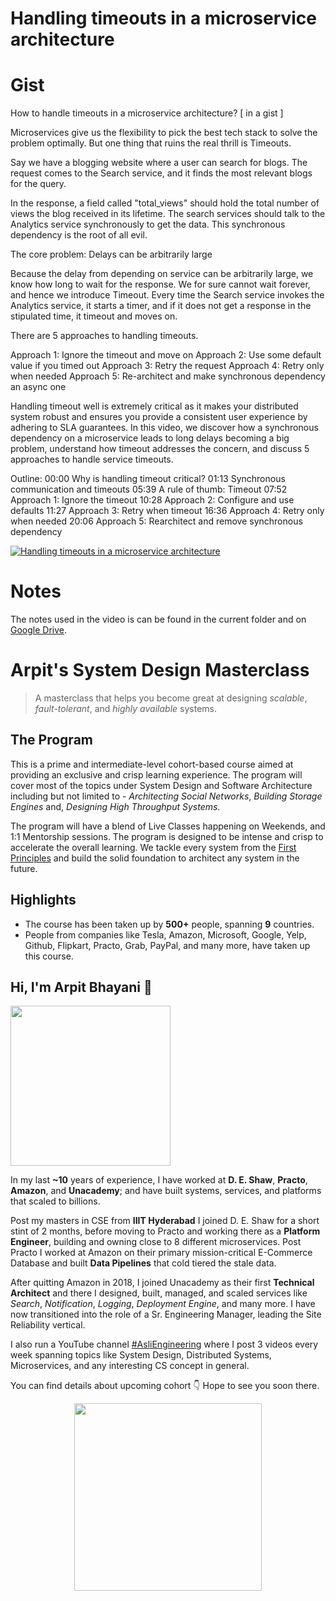 Handling timeouts in a microservice architecture
===


# Gist

How to handle timeouts in a microservice architecture? [ in a gist ]

Microservices give us the flexibility to pick the best tech stack to solve the problem optimally. But one thing that ruins the real thrill is Timeouts.

Say we have a blogging website where a user can search for blogs. The request comes to the Search service, and it finds the most relevant blogs for the query.

In the response, a field called "total_views" should hold the total number of views the blog received in its lifetime. The search services should talk to the Analytics service synchronously to get the data. This synchronous dependency is the root of all evil.

The core problem: Delays can be arbitrarily large

Because the delay from depending on service can be arbitrarily large, we know how long to wait for the response. We for sure cannot wait forever, and hence we introduce Timeout. Every time the Search service invokes the Analytics service, it starts a timer, and if it does not get a response in the stipulated time, it timeout and moves on.

There are 5 approaches to handling timeouts.

Approach 1: Ignore the timeout and move on
Approach 2: Use some default value if you timed out
Approach 3: Retry the request
Approach 4: Retry only when needed
Approach 5: Re-architect and make synchronous dependency an async one


Handling timeout well is extremely critical as it makes your distributed system robust and ensures you provide a consistent user experience by adhering to SLA guarantees. In this video, we discover how a synchronous dependency on a microservice leads to long delays becoming a big problem, understand how timeout addresses the concern, and discuss 5 approaches to handle service timeouts.

Outline:
00:00 Why is handling timeout critical?
01:13 Synchronous communication and timeouts
05:39 A rule of thumb: Timeout
07:52 Approach 1: Ignore the timeout
10:28 Approach 2: Configure and use defaults
11:27 Approach 3: Retry when timeout
16:36 Approach 4: Retry only when needed
20:06 Approach 5: Rearchitect and remove synchronous dependency

[![Handling timeouts in a microservice architecture](https://i.ytimg.com/vi/Hxja4crycBg/mqdefault.jpg)](https://www.youtube.com/watch?v=Hxja4crycBg)


# Notes

The notes used in the video is can be found in the current folder and on [Google Drive](https://drive.google.com/file/d/1GjObZ3xpLFxDEOO3EGRCj0Pq8bWLixjU/view).


# Arpit's System Design Masterclass

> A masterclass that helps you become great at designing _scalable_, _fault-tolerant_, and _highly available_ systems.

## The Program

This is a prime and intermediate-level cohort-based course aimed at providing an exclusive and crisp learning experience. The program will cover most of the topics under System Design and Software Architecture including but not limited to - _Architecting Social Networks_, _Building Storage Engines_ and, _Designing High Throughput Systems_.

The program will have a blend of Live Classes happening on Weekends, and 1:1 Mentorship sessions. The program is designed to be intense and crisp to accelerate the overall learning. We tackle every system from the [First Principles](https://en.wikipedia.org/wiki/First_principle) and build the solid foundation to architect any system in the future.


## Highlights

 - The course has been taken up by __500+__ people, spanning __9__ countries.
 - People from companies like Tesla, Amazon, Microsoft, Google, Yelp, Github, Flipkart, Practo, Grab, PayPal, and many more, have taken up this course.


## Hi, I'm Arpit Bhayani 👋

<img width="256px" src="https://arpitbhayani.me/static/img/arpit.jpg" />

In my last **~10** years of experience, I have worked at **D. E. Shaw**, **Practo**, **Amazon**, and **Unacademy**; and have built systems, services, and platforms that scaled to billions.

Post my masters in CSE from **IIIT Hyderabad** I joined D. E. Shaw for a short stint of 2 months, before moving to Practo and working there as a **Platform Engineer**, building and owning close to 8 different microservices. Post Practo I worked at Amazon on their primary mission-critical E-Commerce Database and built **Data Pipelines** that cold tiered the stale data.

After quitting Amazon in 2018, I joined Unacademy as their first **Technical Architect** and there I designed, built, managed, and scaled services like _Search_, _Notification_, _Logging_, _Deployment Engine_, and many more. I have now transitioned into the role of a Sr. Engineering Manager, leading the Site Reliability vertical.

I also run a YouTube channel [#AsliEngineering](https://www.youtube.com/c/ArpitBhayani) where I post 3 videos every week spanning topics like System Design, Distributed Systems, Microservices, and any interesting CS concept in general.

You can find details about upcoming cohort 👇‍ Hope to see you soon there.

<center>
<a target="_blank" href="https://arpitbhayani.me/masterclass">
<img src="https://user-images.githubusercontent.com/4745789/137859181-d4499cf4-ce65-4466-8b88-a078ece0f081.PNG" width="300px" />
</a>
</center>